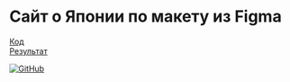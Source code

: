 # Сайт о Японии по макету из Figma
<p>
  <a href="https://github.com/1sosed9/site_1_portfolio">Код</a><br>
  <a href="1sosed9.github.io/figma-project/">Результат</a>
</p>
<p dir="auto"><a href="https://github.com/1sosed9"><img src="https://camo.githubusercontent.com/0e044cbe3dff6023e59e1a557fac291991c02c33012301bf519b194bf1072cb4/68747470733a2f2f696d672e736869656c64732e696f2f62616467652f2d2544302539432544302542452544302542395f4769744875622d3333333f7374796c653d666f722d7468652d6261646765266c6f676f3d476974487562266c6f676f436f6c6f723d666666" alt="GitHub" data-canonical-src="https://img.shields.io/badge/-%D0%9C%D0%BE%D0%B9_GitHub-333?style=for-the-badge&amp;logo=GitHub&amp;logoColor=fff" style="max-width: 100%;"></a></p>
